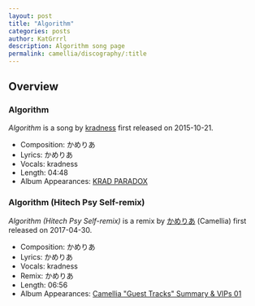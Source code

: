 ```yaml
---
layout: post
title: "Algorithm"
categories: posts
author: KatGrrrl
description: Algorithm song page
permalink: camellia/discography/:title
---
```


## Overview

### Algorithm

*Algorithm* is a song by [kradness](#) first released on 2015-10-21.

* Composition: かめりあ
* Lyrics: かめりあ
* Vocals: kradness
* Length: 04:48
* Album Appearances: [KRAD PARADOX](http://kradness.jp/kradparadox/)

### Algorithm (Hitech Psy Self-remix)

*Algorithm (Hitech Psy Self-remix)* is a remix by [かめりあ](/camellia) (Camellia) first released on 2017-04-30.

* Composition: かめりあ
* Lyrics: かめりあ
* Vocals: kradness
* Remix: かめりあ
* Length: 06:56
* Album Appearances: [Camellia "Guest Tracks" Summary & VIPs 01](<{% link postsInclude/_posts/camellia/albums/Camellia-Guest-Tracks-Summary-VIPs-01/2023-12-20-Camellia-Guest-Tracks-Summary-VIPs-01.md %}>)
